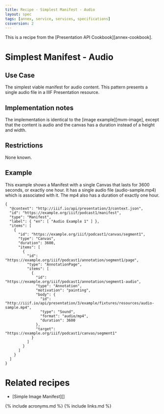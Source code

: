 ```yaml
---
title: Recipe - Simplest Manifest - Audio
layout: spec
tags: [annex, service, services, specifications]
cssversion: 2
---
```


This is a recipe from the [Presentation API Cookbook][annex-cookbook].

# Simplest Manifest - Audio

## Use Case

The simplest viable manifest for audio content. This pattern presents a single audio file in a IIIF Presentation resource.

## Implementation notes

The implementation is identical to the [image example][mvm-image], except that the content is audio and the canvas has a duration instead of a height and width.

## Restrictions

None known.

## Example

This example shows a Manifest with a single Canvas that lasts for 3600 seconds, or exactly one hour. It has a single audio file (audio-sample.mp4) which is associated with it. The mp4 also has a duration of exactly one hour.

```jsonld
{
  "@context": "http://iiif.io/api/presentation/3/context.json",
  "id": "https://example.org/iiif/podcast1/manifest",
  "type": "Manifest",
  "label": { "en": [ "Audio Example 1" ] },
  "items": [
    {
      "id": "https://example.org/iiif/podcast1/canvas/segment1",
      "type": "Canvas",
      "duration": 3600,
      "items": [
        {
          "id": "https://example.org/iiif/podcast1/annotation/segment1/page",
          "type": "AnnotationPage",
          "items": [
            {
              "id": "https://example.org/iiif/podcast1/annotation/segment1-audio",
              "type": "Annotation",
              "motivation": "painting",
              "body": {
                "id": "http://iiif.io/api/presentation/3/example/fixtures/resources/audio-sample.mp4",
                "type": "Sound",
                "format": "audio/mp4",
                "duration": 3600
              },
              "target": "https://example.org/iiif/podcast1/canvas/segment1"
            }
          ]
        }
      ]
    }    
  ]
}
```

# Related recipes

* [Simple Image Manifest][]

{% include acronyms.md %}
{% include links.md %}
